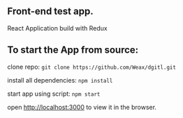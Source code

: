 ## Front-end test app.

React Application build with Redux

## To start the App from source:

clone repo: `git clone https://github.com/Weax/dgitl.git`

install all dependencies: `npm install`

start app using script: `npm start`

open [http://localhost:3000](http://localhost:3000) to view it in the browser.